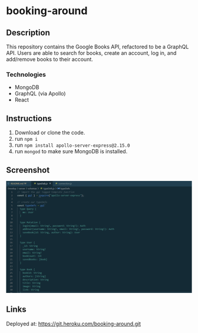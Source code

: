 # booking-around

## Description

This repository contains the Google Books API, refactored to be a GraphQL API. Users are able to search for books, create an account, log in, and add/remove books to their account.

### Technologies

- MongoDB
- GraphQL (via Apollo)
- React

## Instructions

1. Download or clone the code.
2. run `npm i`
3. run `npm install apollo-server-express@2.15.0`
4. run `mongod` to make sure MongoDB is installed.

## Screenshot

![Screenshot](booking-pic.png)

## Links

Deployed at: https://git.heroku.com/booking-around.git
